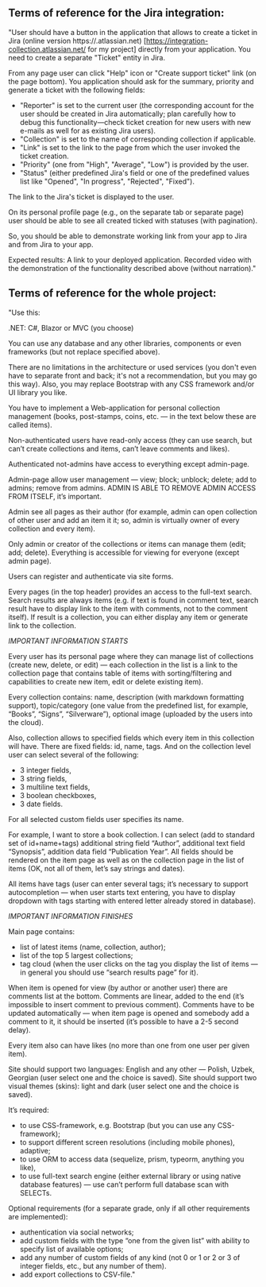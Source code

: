 ## Terms of reference for the Jira integration:

"User should have a button in the application that allows to create a ticket in Jira (online version https://<yourdomain>.atlassian.net) [https://integration-collection.atlassian.net/ for my project] directly from your application. 
You need to create a separate "Ticket" entity in Jira.

From any page user can click "Help" icon or "Create support ticket" link (on the page bottom). You application should ask for the summary, priority and generate a ticket with the following fields:

* "Reporter" is set to the current user (the corresponding account for the user should be created in Jira automatically; plan carefully how to debug this functionality—check ticket creation for new users with new e-mails as well for as existing Jira users).
* "Collection" is set to the name of corresponding collection if applicable.
* "Link" is set to the link to the page from which the user invoked the ticket creation.
* "Priority" (one from "High", "Average", "Low") is provided by the user.
* "Status" (either predefined Jira's field or one of the predefined values list like "Opened", "In progress", "Rejected", "Fixed").
  
The link to the Jira's ticket is displayed to the user.

On its personal profile page (e.g., on the separate tab or separate page) user should be able to see all created ticked with statuses (with pagination).

So, you should be able to demonstrate working link from your app to Jira and from Jira to your app.

Expected results:
A link to your deployed application.
Recorded video with the demonstration of the functionality described above (without narration)."

## Terms of reference for the whole project:
"Use this:

.NET: C#, Blazor or MVC (you choose)

You can use any database and any other libraries, components or even frameworks (but not replace specified above).

There are no limitations in the architecture or used services (you don't even have to separate front and back; it's not a recommendation, but you may go this way). Also, you may replace Bootstrap with any CSS framework and/or UI library you like. 

You have to implement a Web-application for personal collection management (books, post-stamps, coins, etc. — in the text below these are called items).

Non-authenticated users have read-only access (they can use search, but can’t create collections and items, can’t leave comments and likes).

Authenticated not-admins have access to everything except admin-page.

Admin-page allow user management — view; block; unblock; delete; add to admins; remove from admins. ADMIN IS ABLE TO REMOVE ADMIN ACCESS FROM ITSELF, it’s important.

Admin see all pages as their author (for example, admin can open collection of other user and add an item it it; so, admin is virtually owner of every collection and every item).

Only admin or creator of the collections or items can manage them (edit; add; delete). Everything is accessible for viewing for everyone (except admin page).

Users can register and authenticate via site forms.

Every pages (in the top header) provides an access to the full-text search. Search results are always items (e.g. if text is found in comment text, search result have to display link to the item with comments, not to the comment itself). If result is a collection, you can either display any item or generate link to the collection.

*IMPORTANT INFORMATION STARTS*

Every user has its personal page where they can manage list of collections (create new, delete, or edit) — each collection in the list is a link to the collection page that contains table of items with sorting/filtering and capabilities to create new item, edit or delete existing item).

Every collection contains: name, description (with markdown formatting support), topic/category (one value from the predefined list, for example, “Books”, “Signs”, “Silverware”), optional image (uploaded by the users into the cloud).

Also, collection allows to specified fields which every item in this collection will have. There are fixed fields: id, name, tags. And on the collection level user can select several of the following: 

* 3 integer fields, 
* 3 string fields, 
* 3 multiline text fields, 
* 3 boolean checkboxes, 
* 3 date fields.
  
For all selected custom fields user specifies its name. 

For example, I want to store a book collection. I can select (add to standard set of id+name+tags) additional string field “Author”, additional text field “Synopsis”, addition data field “Publication Year”. All fields should be rendered on the item page as well as on the collection page in the list of items (OK, not all of them, let’s say strings and dates).

All items have tags (user can enter several tags; it’s necessary to support autocompletion — when user starts text entering, you have to display dropdown with tags starting with entered letter already stored in database).

*IMPORTANT INFORMATION FINISHES*

Main page contains:

* list of latest items (name, collection, author);
* list of the top 5 largest collections;
* tag cloud (when the user clicks on the tag you display the list of items — in general you should use “search results page” for it).
  
When item is opened for view (by author or another user) there are comments list at the bottom. Comments are linear, added to the end (it’s impossible to insert comment to previous comment). Comments have to be updated automatically — when item page is opened and somebody add a comment to it, it should be inserted (it’s possible to have a 2-5 second delay).

Every item also can have likes (no more than one from one user per given item).

Site should support two languages: English and any other — Polish, Uzbek, Georgian (user select one and the choice is saved). Site should support two visual themes (skins): light and dark (user select one and the choice is saved).

It’s required:

* to use CSS-framework, e.g. Bootstrap (but you can use any CSS-framework);
* to support different screen resolutions (including mobile phones), adaptive;
* to use ORM to access data (sequelize, prism, typeorm, anything you like),
* to use full-text search engine (either external library or using native database features) — use can’t perform full database scan with SELECTs.
  
Optional requirements (for a separate grade, only if all other requirements are implemented):

* authentication via social networks;
* add custom fields with the type “one from the given list” with ability to specify list of available options;
* add any number of custom fields of any kind (not 0 or 1 or 2 or 3 of integer fields, etc., but any number of them).
* add export collections to CSV-file."
  
